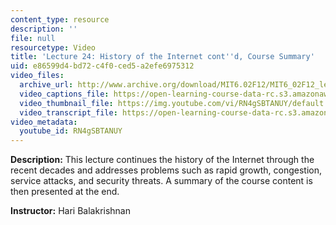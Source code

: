 ```yaml
---
content_type: resource
description: ''
file: null
resourcetype: Video
title: 'Lecture 24: History of the Internet cont''d, Course Summary'
uid: e86599d4-bd72-c4f0-ced5-a2efe6975312
video_files:
  archive_url: http://www.archive.org/download/MIT6.02F12/MIT6_02F12_lec24_300k.mp4
  video_captions_file: https://open-learning-course-data-rc.s3.amazonaws.com/6-02-introduction-to-eecs-ii-digital-communication-systems-fall-2012/6ab72eb45a425bdca6c4193c5f4f7597_RN4gSBTANUY.vtt
  video_thumbnail_file: https://img.youtube.com/vi/RN4gSBTANUY/default.jpg
  video_transcript_file: https://open-learning-course-data-rc.s3.amazonaws.com/6-02-introduction-to-eecs-ii-digital-communication-systems-fall-2012/5bd1616af13713678939933899f2b113_RN4gSBTANUY.pdf
video_metadata:
  youtube_id: RN4gSBTANUY
---
```


**Description:** This lecture continues the history of the Internet through the recent decades and addresses problems such as rapid growth, congestion, service attacks, and security threats. A summary of the course content is then presented at the end.

**Instructor:** Hari Balakrishnan